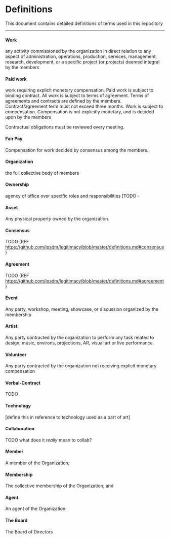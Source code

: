 # Definitions

This document contains detailed definitions of terms used in this repository
____________________

#### Work
any activity commissioned by the organization in direct relation to any aspect of administration, operations, production, services, management, research, development, or a specific project (or projects) deemed integral by the members

#### Paid work
work requiring explicit monetary compensation. Paid work is subject to binding contract. All work is subject to terms of agreement. Terms of agreements and contracts are defined by the members. Contract/agreement term must not exceed three months. Work is subject to compensation. Compensation is not explicitly monetary, and is decided upon by the members

Contractual obligations must be reviewed every meeting.

#### Fair Pay
Compensation for work decided by consensus among the members.

#### Organization
the full collective body of members

#### Ownership
agency of office over specific roles and responsibilities [TODO -

#### Asset
Any physical property owned by the organization.

#### Consensus
TODO (REF https://github.com/ipsdm/legitimacy/blob/master/definitions.md#consensus)

#### Agreement
TODO (REF https://github.com/ipsdm/legitimacy/blob/master/definitions.md#agreement)

#### Event
Any party, workshop, meeting, showcase, or discussion organized by the membership

#### Artist
Any party contracted by the organization to perform any task related to design, music, environs, projections, AR, visual art or live performance.

#### Volunteer
Any party contracted by the organization not receiving explicit monetary compensation

#### Verbal-Contract
TODO

#### Technology
[define this in reference to technology used as a part of art]

#### Collaboration
TODO what does it _really_ mean to collab?

#### Member
A member of the Organization;

#### Membership
The collective membership of the Organization; and

#### Agent
An agent of the Organization.

#### The Board
The Board of Directors
